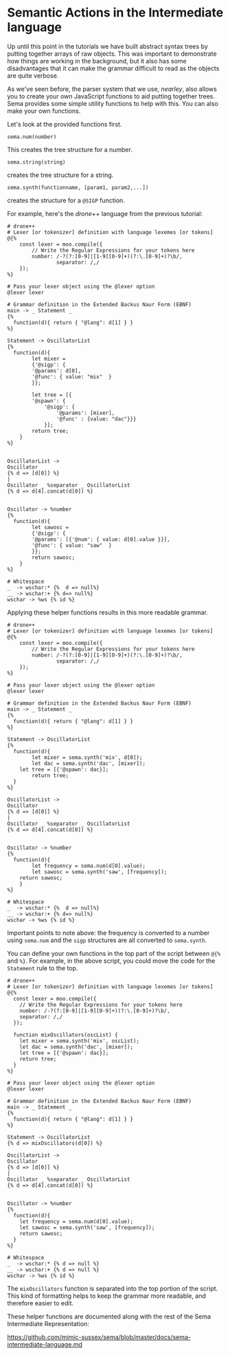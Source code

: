 # Semantic Actions in the Intermediate language

Up until this point in the tutorials we have built abstract syntax trees by putting together arrays of raw objects.  This was important to demonstrate how things are working in the background, but it also has some disadvantages that it can make the grammar difficult to read as the objects are quite verbose.  

As we've seen before, the parser system that we use, *nearley*, also allows you to create your own JavaScript functions to aid putting together trees.  Sema provides some simple utility functions to help with this. You can also make your own functions. 

Let's look at the provided functions first.

```
sema.num(number)
```

This creates the tree structure for a number.

```
sema.string(string)
```

creates the tree structure for a string.

```
sema.synth(functionname, [param1, param2,...])
```

creates the structure for a ```@SIGP``` function.

For example, here's the *drone++* language from the previous tutorial:

```
# drone++
# Lexer [or tokenizer] definition with language lexemes [or tokens]
@{%
    const lexer = moo.compile({
        // Write the Regular Expressions for your tokens here  
        number: /-?(?:[0-9]|[1-9][0-9]+)(?:\.[0-9]+)?\b/,
                separator: /,/
    });
%}

# Pass your lexer object using the @lexer option
@lexer lexer

# Grammar definition in the Extended Backus Naur Form (EBNF)
main -> _ Statement _
{%
  function(d){ return { "@lang": d[1] } }
%}

Statement -> OscillatorList
{%
  function(d){
        let mixer =
        {'@sigp': {
        '@params': d[0],
        '@func': { value: "mix"  }
        }};

        let tree = [{
        '@spawn': {
            '@sigp': {
                '@params': [mixer],
                '@func' : {value: "dac"}}}
            }];
        return tree;
    }
%}


OscillatorList ->
Oscillator
{% d => [d[0]] %}
|
Oscillator _ %separator _ OscillatorList
{% d => d[4].concat(d[0]) %}


Oscillator -> %number
{%
  function(d){
        let sawosc =
        {'@sigp': {
        '@params': [{'@num': { value: d[0].value }}],
        '@func': { value: "saw"  }
        }};
        return sawosc;
    }
%}

# Whitespace
_  -> wschar:* {%  d => null%}
__ -> wschar:+ {% d=> null%}
wschar -> %ws {% id %}
```

Applying these helper functions results in this more readable grammar.

```
# drone++
# Lexer [or tokenizer] definition with language lexemes [or tokens]
@{%
    const lexer = moo.compile({
        // Write the Regular Expressions for your tokens here  
        number: /-?(?:[0-9]|[1-9][0-9]+)(?:\.[0-9]+)?\b/,
                separator: /,/
    });
%}

# Pass your lexer object using the @lexer option
@lexer lexer

# Grammar definition in the Extended Backus Naur Form (EBNF)
main -> _ Statement _
{%
  function(d){ return { "@lang": d[1] } }
%}

Statement -> OscillatorList
{%
  function(d){
		let mixer = sema.synth('mix', d[0]);
		let dac = sema.synth('dac', [mixer]);
    let tree = [{'@spawn': dac}];
		return tree;
  }
%}

OscillatorList ->
Oscillator
{% d => [d[0]] %}
|
Oscillator _ %separator _ OscillatorList
{% d => d[4].concat(d[0]) %}


Oscillator -> %number
{%
  function(d){
		let frequency = sema.num(d[0].value);
		let sawosc = sema.synth('saw', [frequency]);
    return sawosc;
    }
%}

# Whitespace
_  -> wschar:* {%  d => null%}
__ -> wschar:+ {% d=> null%}
wschar -> %ws {% id %}
```

Important points to note above:  the frequency is converted to a number using ```sema.num``` and the `sigp` structures are all converted to ```sema.synth```.

You can define your own functions in the top part of the script between ```@{%``` and ```%}```.  For example, in the above script, you could move the code for the ```Statement``` rule to the top.

```
# drone++
# Lexer [or tokenizer] definition with language lexemes [or tokens]
@{%
  const lexer = moo.compile({
    // Write the Regular Expressions for your tokens here  
    number: /-?(?:[0-9]|[1-9][0-9]+)(?:\.[0-9]+)?\b/,
    separator: /,/
  });

  function mixOscillators(oscList) {
    let mixer = sema.synth('mix', oscList);
    let dac = sema.synth('dac', [mixer]);
    let tree = [{'@spawn': dac}];
    return tree;
  }
%}

# Pass your lexer object using the @lexer option
@lexer lexer

# Grammar definition in the Extended Backus Naur Form (EBNF)
main -> _ Statement _
{%
  function(d){ return { "@lang": d[1] } }
%}

Statement -> OscillatorList
{% d => mixOscillators(d[0]) %}

OscillatorList ->
Oscillator
{% d => [d[0]] %}
|
Oscillator _ %separator _ OscillatorList
{% d => d[4].concat(d[0]) %}


Oscillator -> %number
{%
  function(d){
    let frequency = sema.num(d[0].value);
    let sawosc = sema.synth('saw', [frequency]);
    return sawosc;
  }
%}

# Whitespace
_  -> wschar:* {% d => null %}
__ -> wschar:+ {% d => null %}
wschar -> %ws {% id %}
```

The `mixOscillators` function is separated into the top portion of the script.  This kind of formatting helps to keep the grammar more readable, and therefore easier to edit.

These helper functions are documented along with the rest of the Sema Intermediate Representation: 

https://github.com/mimic-sussex/sema/blob/master/docs/sema-intermediate-language.md
